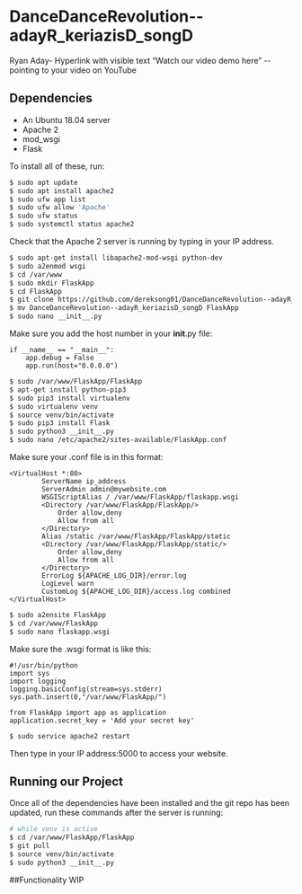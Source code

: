 


# DanceDanceRevolution--adayR_keriazisD_songD

<!-- The user will be able to add to/edit their previous posts via an edit button, which redirects them to a different page for that feature. -->
Ryan Aday- 
Hyperlink with visible text “Watch our video demo here” -- pointing to your video on YouTube


## Dependencies
- An Ubuntu 18.04 server
- Apache 2
- mod_wsgi
- Flask


To install all of these, run:
```bash
$ sudo apt update
$ sudo apt install apache2
$ sudo ufw app list
$ sudo ufw allow 'Apache'
$ sudo ufw status
$ sudo systemctl status apache2
```
Check that the Apache 2 server is running by typing in your IP address.

```bash
$ sudo apt-get install libapache2-mod-wsgi python-dev
$ sudo a2enmod wsgi
$ cd /var/www
$ sudo mkdir FlaskApp
$ cd FlaskApp
$ git clone https://github.com/dereksong01/DanceDanceRevolution--adayR_keriazisD_songD.git
$ mv DanceDanceRevolution--adayR_keriazisD_songD FlaskApp
$ sudo nano __init__.py
```

Make sure you add the host number in your __init__.py file:

```
if __name__ == "__main__":
    app.debug = False
    app.run(host="0.0.0.0")
```

```bash
$ sudo /var/www/FlaskApp/FlaskApp
$ apt-get install python-pip3
$ sudo pip3 install virtualenv
$ sudo virtualenv venv
$ source venv/bin/activate
$ sudo pip3 install Flask
$ sudo python3 __init__.py
$ sudo nano /etc/apache2/sites-available/FlaskApp.conf
```
Make sure your .conf file is in this format:

```
<VirtualHost *:80>
		ServerName ip_address
		ServerAdmin admin@mywebsite.com
		WSGIScriptAlias / /var/www/FlaskApp/flaskapp.wsgi
		<Directory /var/www/FlaskApp/FlaskApp/>
			Order allow,deny
			Allow from all
		</Directory>
		Alias /static /var/www/FlaskApp/FlaskApp/static
		<Directory /var/www/FlaskApp/FlaskApp/static/>
			Order allow,deny
			Allow from all
		</Directory>
		ErrorLog ${APACHE_LOG_DIR}/error.log
		LogLevel warn
		CustomLog ${APACHE_LOG_DIR}/access.log combined
</VirtualHost>
```
```bash
$ sudo a2ensite FlaskApp
$ cd /var/www/FlaskApp
$ sudo nano flaskapp.wsgi
```

Make sure the .wsgi format is like this:
```
#!/usr/bin/python
import sys
import logging
logging.basicConfig(stream=sys.stderr)
sys.path.insert(0,"/var/www/FlaskApp/")

from FlaskApp import app as application
application.secret_key = 'Add your secret key'
```
```bash
$ sudo service apache2 restart
```

Then type in your IP address:5000 to access your website.

## Running our Project
Once all of the dependencies have been installed and the git repo has been updated, run these commands after the server is running:
```bash
# while venv is active
$ cd /var/www/FlaskApp/FlaskApp
$ git pull
$ source venv/bin/activate
$ sudo python3 __init__.py

```
##Functionality
WIP
